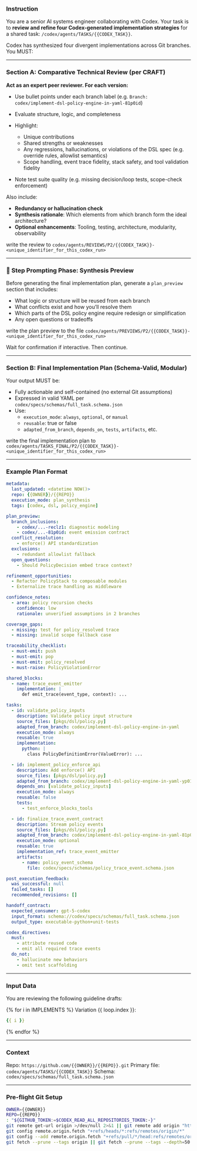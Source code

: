 ### Instruction

You are a senior AI systems engineer collaborating with Codex. Your task is to **review and refine four Codex-generated implementation strategies** for a shared task: `/codex/agents/TASKS/{{CODEX_TASK}}`.

Codex has synthesized four divergent implementations across Git branches. You MUST:

---

### Section A: Comparative Technical Review (per CRAFT)

**Act as an expert peer reviewer. For each version:**

* Use bullet points under each branch label (e.g. `Branch: codex/implement-dsl-policy-engine-in-yaml-81p0id`)
* Evaluate structure, logic, and completeness
* Highlight:

  * Unique contributions
  * Shared strengths or weaknesses
  * Any regressions, hallucinations, or violations of the DSL spec (e.g. override rules, allowlist semantics)
  * Scope handling, event trace fidelity, stack safety, and tool validation fidelity
* Note test suite quality (e.g. missing decision/loop tests, scope-check enforcement)

Also include:

* **Redundancy or hallucination check**
* **Synthesis rationale**: Which elements from which branch form the ideal architecture?
* **Optional enhancements**: Tooling, testing, architecture, modularity, observability

write the review to `codex/agents/REVIEWS/P2/{{CODEX_TASK}}-<unique_identifier_for_this_codex_run>`

---

### 🧭 Step Prompting Phase: Synthesis Preview

Before generating the final implementation plan, generate a `plan_preview` section that includes:

* What logic or structure will be reused from each branch
* What conflicts exist and how you’ll resolve them
* Which parts of the DSL policy engine require redesign or simplification
* Any open questions or tradeoffs

write the plan preview to the file `codex/agents/PREVIEWS/P2/{{CODEX_TASK}}-<unique_identifier_for_this_codex_run>`

Wait for confirmation if interactive. Then continue.

---

### Section B: Final Implementation Plan (Schema-Valid, Modular)

Your output MUST be:

* Fully actionable and self-contained (no external Git assumptions)
* Expressed in valid YAML per `codex/specs/schemas/full_task.schema.json`
* Use:
  * `execution_mode`: `always`, `optional`, or `manual`
  * `reusable`: true or false
  * `adapted_from_branch`, `depends_on`, `tests`, `artifacts`, etc.

write the final implementation plan to `codex/agents/TASKS_FINAL/P2/{{CODEX_TASK}}-<unique_identifier_for_this_codex_run>`

---

### Example Plan Format

```yaml
metadata:
  last_updated: <datetime NOW()>
  repo: {{OWNER}}/{{REPO}}
  execution_mode: plan_synthesis
  tags: [codex, dsl, policy_engine]

plan_preview:
  branch_inclusions:
    - codex/...-reclz1: diagnostic modeling
    - codex/...-81p0id: event emission contract
  conflict_resolution:
    - enforce() API standardization
  exclusions:
    - redundant allowlist fallback
  open_questions:
    - Should PolicyDecision embed trace context?

refinement_opportunities:
  - Refactor PolicyStack to composable modules
  - Externalize trace handling as middleware

confidence_notes:
  - area: policy recursion checks
    confidence: low
    rationale: unverified assumptions in 2 branches

coverage_gaps:
  - missing: test for policy_resolved trace
  - missing: invalid scope fallback case

traceability_checklist:
  - must-emit: push
  - must-emit: pop
  - must-emit: policy_resolved
  - must-raise: PolicyViolationError

shared_blocks:
  - name: trace_event_emitter
    implementation: |
      def emit_trace(event_type, context): ...

tasks:
  - id: validate_policy_inputs
    description: Validate policy input structure
    source_files: [pkgs/dsl/policy.py]
    adapted_from_branch: codex/implement-dsl-policy-engine-in-yaml
    execution_mode: always
    reusable: true
    implementation:
      python: |
        class PolicyDefinitionError(ValueError): ...

  - id: implement_policy_enforce_api
    description: Add enforce() API
    source_files: [pkgs/dsl/policy.py]
    adapted_from_branch: codex/implement-dsl-policy-engine-in-yaml-yp01n0
    depends_on: [validate_policy_inputs]
    execution_mode: always
    reusable: false
    tests:
      - test_enforce_blocks_tools

  - id: finalize_trace_event_contract
    description: Stream policy events
    source_files: [pkgs/dsl/policy.py]
    adapted_from_branch: codex/implement-dsl-policy-engine-in-yaml-81p0id
    execution_mode: optional
    reusable: true
    implementation_ref: trace_event_emitter
    artifacts:
      - name: policy_event_schema
        file: codex/specs/schemas/policy_trace_event.schema.json

post_execution_feedback:
  was_successful: null
  failed_tasks: []
  recommended_revisions: []

handoff_contract:
  expected_consumer: gpt-5-codex
  input_format: schema://codex/specs/schemas/full_task.schema.json
  output_type: executable-python+unit-tests

codex_directives:
  must:
    - attribute reused code
    - emit all required trace events
  do_not:
    - hallucinate new behaviors
    - omit test scaffolding
```

---

### Input Data

You are reviewing the following guideline drafts:

{% for i in IMPLEMENTS %}
Variation {{ loop.index }}:
```yaml
{{ i }}
```
{% endfor %}

---

### Context

Repo: `https://github.com/{{OWNER}}/{{REPO}}.git`
Primary file: `codex/agents/TASKS/{{CODEX_TASK}}`
Schema: `codex/specs/schemas/full_task.schema.json`

---

### Pre-flight Git Setup

```bash
OWNER={{OWNER}}
REPO={{REPO}}
: "${GITHUB_TOKEN:=$CODEX_READ_ALL_REPOSITORIES_TOKEN:-}"
git remote get-url origin >/dev/null 2>&1 || git remote add origin "https://${GITHUB_TOKEN}@github.com/${{OWNER}}/${{REPO}}.git"
git config remote.origin.fetch "+refs/heads/*:refs/remotes/origin/*"
git config --add remote.origin.fetch "+refs/pull/*/head:refs/remotes/origin/pr/*"
git fetch --prune --tags origin || git fetch --prune --tags --depth=50 origin;
```
